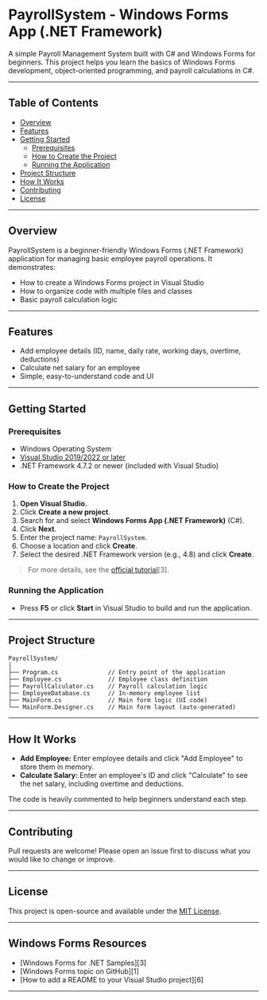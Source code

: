 # PayrollSystem - Windows Forms App (.NET Framework)

A simple Payroll Management System built with C# and Windows Forms for beginners. This project helps you learn the basics of Windows Forms development, object-oriented programming, and payroll calculations in C#.

---

## Table of Contents

- [Overview](#overview)
- [Features](#features)
- [Getting Started](#getting-started)
  - [Prerequisites](#prerequisites)
  - [How to Create the Project](#how-to-create-the-project)
  - [Running the Application](#running-the-application)
- [Project Structure](#project-structure)
- [How It Works](#how-it-works)
- [Contributing](#contributing)
- [License](#license)

---

## Overview

PayrollSystem is a beginner-friendly Windows Forms (.NET Framework) application for managing basic employee payroll operations. It demonstrates:

- How to create a Windows Forms project in Visual Studio
- How to organize code with multiple files and classes
- Basic payroll calculation logic

---

## Features

- Add employee details (ID, name, daily rate, working days, overtime, deductions)
- Calculate net salary for an employee
- Simple, easy-to-understand code and UI

---

## Getting Started

### Prerequisites

- Windows Operating System
- [Visual Studio 2019/2022 or later](https://visualstudio.microsoft.com/)
- .NET Framework 4.7.2 or newer (included with Visual Studio)

### How to Create the Project

1. **Open Visual Studio.**
2. Click **Create a new project**.
3. Search for and select **Windows Forms App (.NET Framework)** (C#).
4. Click **Next**.
5. Enter the project name: `PayrollSystem`.
6. Choose a location and click **Create**.
7. Select the desired .NET Framework version (e.g., 4.8) and click **Create**.

> For more details, see the [official tutorial](https://learn.microsoft.com/en-us/dotnet/desktop/winforms/overview/?view=netdesktop-8.0)[3].

### Running the Application

- Press **F5** or click **Start** in Visual Studio to build and run the application.

---

## Project Structure

```
PayrollSystem/
│
├── Program.cs              // Entry point of the application
├── Employee.cs             // Employee class definition
├── PayrollCalculator.cs    // Payroll calculation logic
├── EmployeeDatabase.cs     // In-memory employee list
├── MainForm.cs             // Main form logic (UI code)
└── MainForm.Designer.cs    // Main form layout (auto-generated)
```

---

## How It Works

- **Add Employee:** Enter employee details and click "Add Employee" to store them in memory.
- **Calculate Salary:** Enter an employee's ID and click "Calculate" to see the net salary, including overtime and deductions.

The code is heavily commented to help beginners understand each step.

---

## Contributing

Pull requests are welcome! Please open an issue first to discuss what you would like to change or improve.

---

## License

This project is open-source and available under the [MIT License](LICENSE).

---

## Windows Forms Resources

- [Windows Forms for .NET Samples][3]
- [Windows Forms topic on GitHub][1]
- [How to add a README to your Visual Studio project][6]

---

